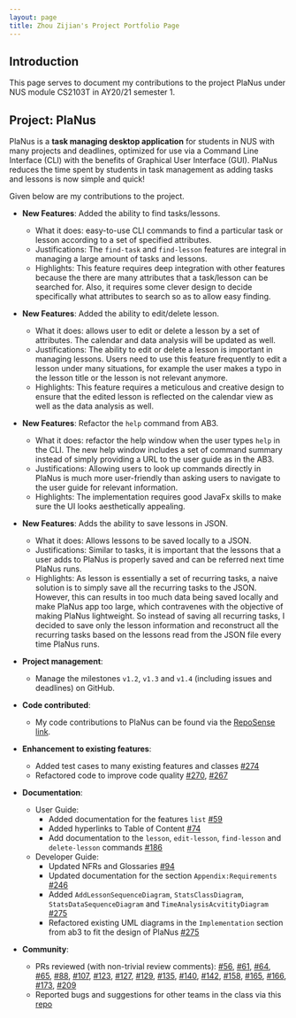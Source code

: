 ```yaml
---
layout: page
title: Zhou Zijian's Project Portfolio Page
---
```


## Introduction

This page serves to document my contributions to the project PlaNus under NUS module CS2103T in AY20/21 semester 1. 

## Project: PlaNus

PlaNus is a **task managing desktop application** for students in NUS with many projects and deadlines, 
optimized for use via a Command Line Interface (CLI) with the benefits of Graphical User Interface (GUI).
PlaNus reduces the time spent by students in task management as adding tasks and lessons is now simple and quick!


Given below are my contributions to the project.

* **New Features**: Added the ability to find tasks/lessons.
  * What it does: easy-to-use CLI commands to find a particular task or lesson according to a set of specified attributes.
  * Justifications: The `find-task` and `find-lesson` features are integral in managing a large amount of tasks and lessons.
  * Highlights: This feature requires deep integration with other features because the there are many attributes that a task/lesson
  can be searched for. Also, it requires some clever design to decide specifically what attributes to search so as to allow easy finding.

* **New Features**: Added the ability to edit/delete lesson.
  * What it does: allows user to edit or delete a lesson by a set of attributes. The calendar and data analysis will be updated as well.
  * Justifications: The ability to edit or delete a lesson is important in managing lessons. Users need to use this feature frequently to edit a lesson under
  many situations, for example the user makes a typo in the lesson title or the lesson is not relevant anymore.
  * Highlights: This feature requires a meticulous and creative design to ensure that the edited lesson is reflected on the calendar view
  as well as the data analysis as well.
 
* **New Features**: Refactor the `help` command from AB3.
  * What it does: refactor the help window when the user types `help` in the CLI. The new help window includes a set of command summary instead of
  simply providing a URL to the user guide as in the AB3.
  * Justifications: Allowing users to look up commands directly in PlaNus is much more user-friendly than asking users to navigate to the user guide for
  relevant information.
  * Highlights: The implementation requires good JavaFx skills to make sure the UI looks aesthetically appealing.
  
* **New Features**: Adds the ability to save lessons in JSON.
  * What it does: Allows lessons to be saved locally to a JSON.
  * Justifications: Similar to tasks, it is important that the lessons that a user adds to PlaNus is properly saved and can be referred next time
  PlaNus runs.
  * Highlights: As lesson is essentially a set of recurring tasks, a naive solution is to simply save all the recurring tasks to the JSON. However,
  this can results in too much data being saved locally and make PlaNus app too large, which contravenes with the objective of making PlaNus lightweight. So 
  instead of saving all recurring tasks, I decided to save only the lesson information and reconstruct all the recurring tasks based on the lessons read from
  the JSON file every time PlaNus runs.

* **Project management**:
  * Manage the milestones `v1.2`, `v1.3` and `v1.4` (including issues and deadlines) on GitHub. 

* **Code contributed**: 
  * My code contributions to PlaNus can be found via the [RepoSense link](https://nus-cs2103-ay2021s1.github.io/tp-dashboard/#breakdown=true&search=bobbyzhouzijian&sort=groupTitle&sortWithin=title&since=2020-08-14&timeframe=commit&mergegroup=&groupSelect=groupByRepos&checkedFileTypes=docs~functional-code~test-code~other).

* **Enhancement to existing features**:
  * Added test cases to many existing features and classes [\#274](https://github.com/AY2021S1-CS2103T-T12-3/tp/pull/274)
  * Refactored code to improve code quality [\#270](https://github.com/AY2021S1-CS2103T-T12-3/tp/pull/270), [\#267](https://github.com/AY2021S1-CS2103T-T12-3/tp/pull/267)

* **Documentation**:
  * User Guide:
    * Added documentation for the features `list` [\#59](https://github.com/AY2021S1-CS2103T-T12-3/tp/pull/59)
    * Added hyperlinks to Table of Content [\#74](https://github.com/AY2021S1-CS2103T-T12-3/tp/pull/74)
    * Add documentation to the `lesson`, `edit-lesson`, `find-lesson` and `delete-lesson` commands [\#186](https://github.com/AY2021S1-CS2103T-T12-3/tp/pull/186)
  * Developer Guide:
    * Updated NFRs and Glossaries [\#94](https://github.com/AY2021S1-CS2103T-T12-3/tp/pull/94)
    * Updated documentation for the section `Appendix:Requirements` [\#246](https://github.com/AY2021S1-CS2103T-T12-3/tp/pull/246)
    * Added `AddLessonSequenceDiagram`, `StatsClassDiagram`, `StatsDataSequenceDiagram` and `TimeAnalysisAcvitityDiagram` [\#275](https://github.com/AY2021S1-CS2103T-T12-3/tp/pull/275) 
    * Refactored existing UML diagrams in the `Implementation` section from ab3 to fit the design of PlaNus [\#275](https://github.com/AY2021S1-CS2103T-T12-3/tp/pull/275)

* **Community**:
  * PRs reviewed (with non-trivial review comments): [\#56](https://github.com/AY2021S1-CS2103T-T12-3/tp/pull/56),
  [\#61](https://github.com/AY2021S1-CS2103T-T12-3/tp/pull/61), [\#64](https://github.com/AY2021S1-CS2103T-T12-3/tp/pull/64),
  [\#65](https://github.com/AY2021S1-CS2103T-T12-3/tp/pull/65), [\#88](https://github.com/AY2021S1-CS2103T-T12-3/tp/pull/88),
  [\#107](https://github.com/AY2021S1-CS2103T-T12-3/tp/pull/107), [\#123](https://github.com/AY2021S1-CS2103T-T12-3/tp/pull/123),
  [\#127](https://github.com/AY2021S1-CS2103T-T12-3/tp/pull/127), [\#129](https://github.com/AY2021S1-CS2103T-T12-3/tp/pull/129),
  [\#135](https://github.com/AY2021S1-CS2103T-T12-3/tp/pull/135), [\#140](https://github.com/AY2021S1-CS2103T-T12-3/tp/pull/140),
  [\#142](https://github.com/AY2021S1-CS2103T-T12-3/tp/pull/142), [\#158](https://github.com/AY2021S1-CS2103T-T12-3/tp/pull/158),
  [\#165](https://github.com/AY2021S1-CS2103T-T12-3/tp/pull/165), [\#166](https://github.com/AY2021S1-CS2103T-T12-3/tp/pull/166),
  [\#173](https://github.com/AY2021S1-CS2103T-T12-3/tp/pull/173), [\#209](https://github.com/AY2021S1-CS2103T-T12-3/tp/pull/209)
  * Reported bugs and suggestions for other teams in the class via this [repo](https://github.com/BobbyZhouZijian/ped/issues)
